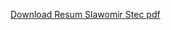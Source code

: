 
[Download Resum Slawomir Stec pdf](https://raw.githubusercontent.com/stokilo/resume/main/Slawomir_Stec_CV_2024.pdf)
